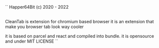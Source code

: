``
Happer64Bit (c) 2020 - 2022 <br><br>

CleanTab is extension for chromium based browser
it is an extension that make you browser tab look way cooler

it is based on parcel and react and compiled into bundle.
it is opensource and under MIT LICENSE
``
